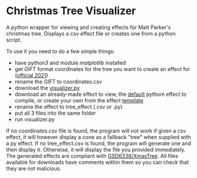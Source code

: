 # Christmas Tree Visualizer
A python wrapper for viewing and creating effects for Matt Parker's christmas tree.
Displays a csv effect file or creates one from a python script.

To use it you need to do a few simple things:
- have *python3* and module *matplotlib* installed
- get *GIFT* format coordinates for the tree you want to create an effect for ([official 2021](https://www.dropbox.com/s/lmccfutftplhh3b/coords_2021.csv))
- rename the GIFT to coordinates.csv
- download the [visualizer.py](https://raw.githubusercontent.com/Aonodensetsu/xmax-tree-visualizer/main/visualiser.py)
- download an already-made effect to view, the [default](https://raw.githubusercontent.com/Aonodensetsu/xmas-tree-visualizer/main/effect_default.py) pythom effect to compile, or create your own from the effect [template](https://raw.githubusercontent.com/Aonodensetsu/xmas-tree-visualizer/main/effect_template.py)
- rename the effect to tree_effect (.csv or .py)
- put all 3 files into the same folder
- run visualizer.py

If no coordinates.csv file is found, the program will not work if given a csv effect, it will however display a cone as a fallback "tree" when supplied with a py effect.
If no tree_effect.csv is found, the program will generate one and then display it. Otherwise, it will display the file you provided immediately. The generated effects are compliant with [GSD6338/XmasTree](https://github.com/GSD6338/XmasTree). All files available for downloads have comments within them so you can check that they are not malicious.
